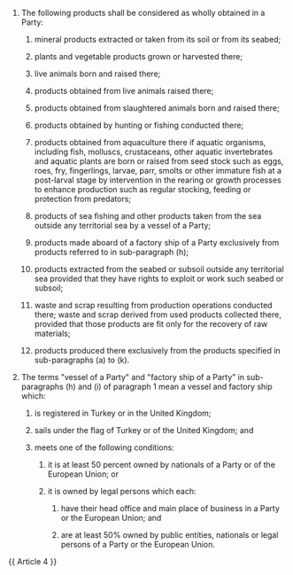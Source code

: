 1. The following products shall be considered as wholly obtained in a Party:

   1. mineral products extracted or taken from its soil or from its seabed;

   2. plants and vegetable products grown or harvested there;

   3. live animals born and raised there;

   4. products obtained from live animals raised there;

   5. products obtained from slaughtered animals born and raised there;

   6. products obtained by hunting or fishing conducted there;

   7. products obtained from aquaculture there if aquatic organisms, including fish, molluscs, crustaceans, other aquatic invertebrates and aquatic plants are born or raised from seed stock such as eggs, roes, fry, fingerlings, larvae, parr, smolts or other immature fish at a post-larval stage by intervention in the rearing or growth processes to enhance production such as regular stocking, feeding or protection from predators;

   8. products of sea fishing and other products taken from the sea outside any territorial sea by a vessel of a Party;

   9. products made aboard of a factory ship of a Party exclusively from products referred to in sub-paragraph (h);

   10. products extracted from the seabed or subsoil outside any territorial sea provided that they have rights to exploit or work such seabed or subsoil;

   11. waste and scrap resulting from production operations conducted there; waste and scrap derived from used products collected there, provided that those products are fit only for the recovery of raw materials;

   12. products produced there exclusively from the products specified in sub-paragraphs (a) to (k).

2. The terms "vessel of a Party" and "factory ship of a Party" in sub-paragraphs (h) and (i) of paragraph 1 mean a vessel and factory ship which:

   1. is registered in Turkey or in the United Kingdom;

   2. sails under the flag of Turkey or of the United Kingdom; and

   3. meets one of the following conditions:

      1. it is at least 50 percent owned by nationals of a Party or of the European Union; or

      2. it is owned by legal persons which each:

         1. have their head office and main place of business in a Party or the European Union; and

         2. are at least 50% owned by public entities, nationals or legal persons of a Party or the European Union.

{{ Article 4 }}
